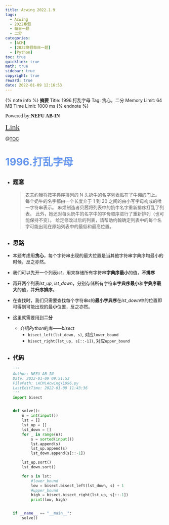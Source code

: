 ```yaml
---
title: Acwing 2022.1.9
tags:
  - Acwing
  - 2022寒假
  - 每日一题
  - 二分
categories:
  - [ACM]
  - [2022寒假每日一题]
  - [Python]
toc: true
quicklink: true
math: true
sidebar: true
copyright: true
reward: true
date: 2022-01-09 12:16:53
---
```


{% note info %}
**摘要**
Title: 1996.打乱字母
Tag: 贪心，二分
Memory Limit: 64 MB
Time Limit: 1000 ms
{% endnote %}
<!-- more -->

<font size=3 face=楷体>Powered by:**NEFU AB-IN**</font>

<font color=#FFA500 size=5 face=楷体>[Link](https://www.acwing.com/problem/content/1998/)</font>

@[TOC](文章目录)

# <font color=#6495ED size=6>1996.打乱字母</font>

* ## <font size=4 face=粗体>题意</font>

  > 农夫约翰将按字典序排列的 N 头奶牛的名字列表贴在了牛棚的门上。
  > 每个奶牛的名字都由一个长度介于 1 到 20 之间的由小写字母构成的唯一字符串表示。
  > 麻烦制造者贝茜将列表中的奶牛名字重新排序打乱了列表。
  > 此外，她还对每头奶牛的名字中的字母顺序进行了重新排列（也可能保持不变）。
  > 给定修改过后的列表，请帮助约翰确定列表中的每个名字可能出现在原始列表中的最低和最高位置。
  

* ## <font size=4 face=粗体>思路</font>

* 本题考虑用**贪心**，每个字符串出现的最大位置是当其他字符串字典序均最小的时候，反之亦然。
* 我们可以先开一个列表$lst$，用来存储所有字符串**字典序最小**的值，**不排序**
* 再开两个列表$lst\_up$, $lst\_down$，分别存储所有字符串**字典序最小**和**字典序最大**的值，并**升序排序**。
* 在查找时，我们只需要查找每个字符串$s$的**最小字典序**在$lst\_down$中的位置即可得到可能出现的最**小**位置，反之亦然。
* 这里就需要用到**二分**
  * 介绍$Python$的库——$bisect$
    * `bisect_left(lst_down, s)`, 对应`lower_bound`
    * `bisect_right(lst_up, s[::-1])`, 对应`upper_bound`


* ## <font size=4 face=粗体>代码</font>

  ```python
  '''
  Author: NEFU AB-IN
  Date: 2022-01-09 09:51:53
  FilePath: \ACM\Acwing\1996.py
  LastEditTime: 2022-01-09 11:43:36
  '''
  import bisect


  def solve():
      n = int(input())
      lst = []
      lst_up = []
      lst_down = []
      for _ in range(n):
          s = sorted(input())
          lst.append(s)
          lst_up.append(s)
          lst_down.append(s[::-1])

      lst_up.sort()
      lst_down.sort()

      for s in lst:
          #lower_bound
          low = bisect.bisect_left(lst_down, s) + 1
          #upper_bound
          high = bisect.bisect_right(lst_up, s[::-1])
          print(low, high)


  if __name__ == "__main__":
      solve()

  ```

